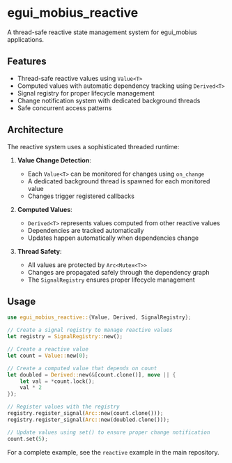 # egui_mobius_reactive

A thread-safe reactive state management system for egui_mobius applications.

## Features

- Thread-safe reactive values using `Value<T>`
- Computed values with automatic dependency tracking using `Derived<T>`
- Signal registry for proper lifecycle management
- Change notification system with dedicated background threads
- Safe concurrent access patterns

## Architecture

The reactive system uses a sophisticated threaded runtime:

1. **Value Change Detection**:
   - Each `Value<T>` can be monitored for changes using `on_change`
   - A dedicated background thread is spawned for each monitored value
   - Changes trigger registered callbacks

2. **Computed Values**:
   - `Derived<T>` represents values computed from other reactive values
   - Dependencies are tracked automatically
   - Updates happen automatically when dependencies change

3. **Thread Safety**:
   - All values are protected by `Arc<Mutex<T>>`
   - Changes are propagated safely through the dependency graph
   - The `SignalRegistry` ensures proper lifecycle management

## Usage

```rust
use egui_mobius_reactive::{Value, Derived, SignalRegistry};

// Create a signal registry to manage reactive values
let registry = SignalRegistry::new();

// Create a reactive value
let count = Value::new(0);

// Create a computed value that depends on count
let doubled = Derived::new(&[count.clone()], move || {
    let val = *count.lock();
    val * 2
});

// Register values with the registry
registry.register_signal(Arc::new(count.clone()));
registry.register_signal(Arc::new(doubled.clone()));

// Update values using set() to ensure proper change notification
count.set(5);
```

For a complete example, see the `reactive` example in the main repository.
